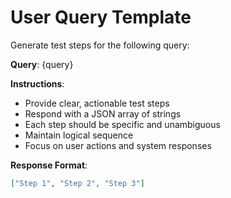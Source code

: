 # User Query Template

Generate test steps for the following query:

**Query**: {query}

**Instructions**:
- Provide clear, actionable test steps
- Respond with a JSON array of strings
- Each step should be specific and unambiguous
- Maintain logical sequence
- Focus on user actions and system responses

**Response Format**:
```json
["Step 1", "Step 2", "Step 3"]
```
